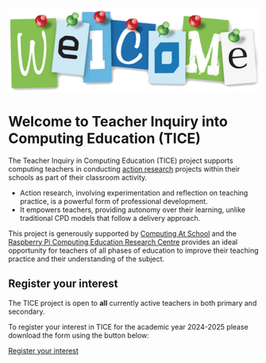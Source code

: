 ![Welcome sign](images/welcome.png ':class=banner-image')

# Welcome to Teacher Inquiry into Computing Education (TICE)

The Teacher Inquiry in Computing Education (TICE) project supports computing teachers in conducting [action research](https://en.wikipedia.org/wiki/Action_research) projects within their schools as part of their classroom activity.

- Action research, involving experimentation and reflection on teaching practice, is a powerful form of professional development. 
- It empowers teachers, providing autonomy over their learning, unlike traditional CPD models that follow a delivery approach.

This project is generously supported by [Computing At School](https://www.computingatschool.org.uk) and the [Raspberry Pi Computing Education Research Centre](https://computingeducationresearch.org) provides an ideal opportunity for teachers of all phases of education to improve their teaching practice and their understanding of the subject.

<!-- [filename](_media/example.md ':include') -->

## Register your interest

The TICE project is open to **all** currently active teachers in both primary and secondary.  

To register your interest in TICE for the academic year 2024-2025 please download the form using the button below:

[Register your interest](https://docs.google.com/forms/d/e/1FAIpQLSeRtUCSH4tbfIjMEIxdYFoqPWvv8L2TVky8Zh0bCl_ym8SbEg/viewform ':class=button')



